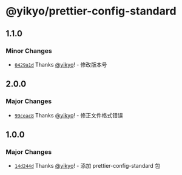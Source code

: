 # @yikyo/prettier-config-standard

## 1.1.0

### Minor Changes

- [`0429a1d`](https://github.com/yikyo/packages/commit/0429a1dbb62938eb3775cb02b0f73c76374807fd) Thanks [@yikyo](https://github.com/yikyo)! - 修改版本号

## 2.0.0

### Major Changes

- [`99ceac8`](https://github.com/yikyo/packages/commit/99ceac8f94d6481a1e25284c198f0431f7a80b8a) Thanks [@yikyo](https://github.com/yikyo)! - 修正文件格式错误

## 1.0.0

### Major Changes

- [`14d244d`](https://github.com/yikyo/packages/commit/14d244dc022d9af940b7509e18abcbc5bf54c8bc) Thanks [@yikyo](https://github.com/yikyo)! - 添加 prettier-config-standard 包
